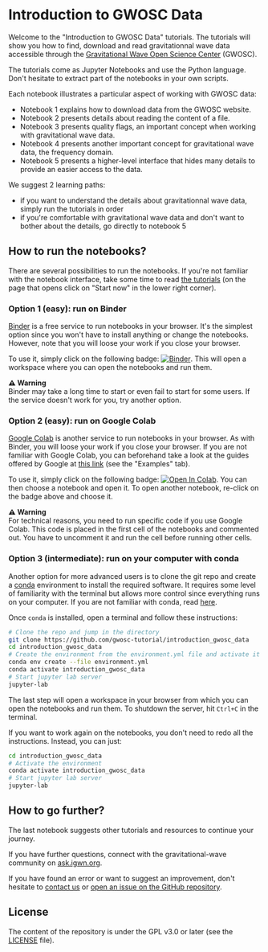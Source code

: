 # Introduction to GWOSC Data

Welcome to the "Introduction to GWOSC Data" tutorials.
The tutorials will show you how to find, download and read gravitationnal wave data
accessible through the [Gravitational Wave Open Science Center](https://gwosc.org) (GWOSC).

The tutorials come as Jupyter Notebooks and use the Python language.
Don't hesitate to extract part of the notebooks in your own scripts.

Each notebook illustrates a particular aspect of working with GWOSC data:

  - Notebook 1 explains how to download data from the GWOSC website.
  - Notebook 2 presents details about reading the content of a file.
  - Notebook 3 presents quality flags, an important concept when working with gravitational wave data.
  - Notebook 4 presents another important concept for gravitational wave data, the frequency domain.
  - Notebook 5 presents a higher-level interface that hides many details to provide an easier access to the data.

We suggest 2 learning paths:

  - if you want to understand the details about gravitationnal wave data, simply run the tutorials in order
  - if you're comfortable with gravitational wave data and don't want to bother about the details, go directly to notebook 5

## How to run the notebooks?

There are several possibilities to run the notebooks.
If you're not familiar with the notebook interface, take some time to read [the tutorials](https://jupyter.org/try-jupyter/notebooks/?path=notebooks/Intro.ipynb) (on the page that opens click on "Start now" in the lower right corner).

### Option 1 (easy): run on Binder

[Binder](https://mybinder.org/) is a free service to run notebooks in your browser.
It's the simplest option since you won't have to install anything or change the notebooks.
However, note that you will loose your work if you close your browser.

To use it, simply click on the following badge: [![Binder](https://mybinder.org/badge_logo.svg)](https://mybinder.org/v2/gh/gwosc-tutorial/introduction_gwosc_data/main).
This will open a workspace where you can open the notebooks and run them.

<div class="alert alert-block alert-warning">
<div><b>&#9888; Warning</b></div>
Binder may take a long time to start or even fail to start for some users.
If the service doesn't work for you, try another option.
</div>

### Option 2 (easy): run on Google Colab

[Google Colab](https://colab.research.google.com/) is another service to run notebooks in your browser.
As with Binder, you will loose your work if you close your browser.
If you are not familiar with Google Colab, you can beforehand take a look at the guides offered by Google at [this link](https://colab.research.google.com/notebooks/) (see the "Examples" tab).

To use it, simply click on the following badge: [![Open In Colab](https://colab.research.google.com/assets/colab-badge.svg)](https://colab.research.google.com/github/gwosc-tutorial/introduction_gwosc_data/blob/main).
You can then choose a notebook and open it.
To open another notebook, re-click on the badge above and choose it.

<div class="alert alert-block alert-warning">
<div><b>&#9888; Warning</b></div>
For technical reasons, you need to run specific code if you use Google Colab.
This code is placed in the first cell of the notebooks and commented out.
You have to uncomment it and run the cell before running other cells.
</div>

### Option 3 (intermediate): run on your computer with conda

Another option for more advanced users is to clone the git repo and create a [conda](https://anaconda.org/) environment to install the required software.
It requires some level of familiarity with the terminal but allows more control since everything runs on your computer.
If you are not familiar with conda, read [here](https://docs.conda.io/projects/conda/en/latest/user-guide/index.html).

Once `conda` is installed, open a terminal and follow these instructions:

```bash
# Clone the repo and jump in the directory
git clone https://github.com/gwosc-tutorial/introduction_gwosc_data
cd introduction_gwosc_data
# Create the environment from the environment.yml file and activate it
conda env create --file environment.yml
conda activate introduction_gwosc_data
# Start jupyter lab server
jupyter-lab
```

The last step will open a workspace in your browser from which you can open the notebooks and run them.
To shutdown the server, hit `Ctrl+C` in the terminal.

If you want to work again on the notebooks, you don't need to redo all the instructions.
Instead, you can just:

```bash
cd introduction_gwosc_data
# Activate the environment
conda activate introduction_gwosc_data
# Start jupyter lab server
jupyter-lab
```

## How to go further?

The last notebook suggests other tutorials and resources to continue your journey.

If you have further questions, connect with the gravitational-wave community on [ask.igwn.org](https://ask.igwn.org/).

If you have found an error or want to suggest an improvement,
don't hesitate to [contact us](https://gwosc.org/contact/) or [open an issue on the GitHub repository](https://github.com/gwosc-tutorial/introduction_gwosc_data/issues).

## License

The content of the repository is under the GPL v3.0 or later (see the [LICENSE](LICENSE) file).
